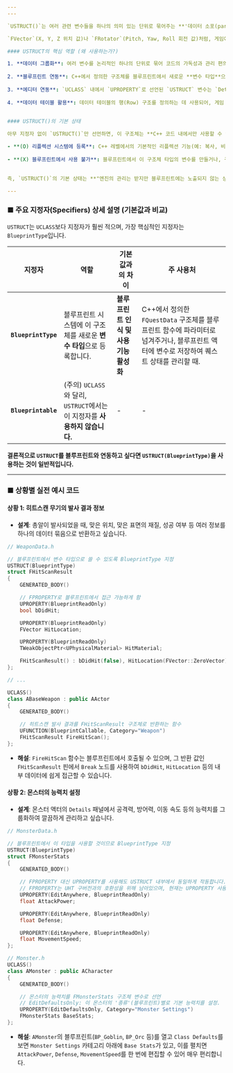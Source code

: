 ```yaml
---
---

`USTRUCT()`는 여러 관련 변수들을 하나의 의미 있는 단위로 묶어주는 **'데이터 소포(parcel)' 또는 '사용자 정의 양식(form)'**을 만드는 매크로입니다. C++의 일반 `struct` 키워드 위에 이 매크로를 붙이면, 언리얼 헤더 툴(UHT)이 해당 구조체를 인식하고 언리얼 엔진의 리플렉션 시스템에 등록합니다.

`FVector`(X, Y, Z 위치 값)나 `FRotator`(Pitch, Yaw, Roll 회전 값)처럼, 게임에 필요한 자신만의 데이터 묶음을 만들고 싶을 때 사용합니다.

#### USTRUCT의 핵심 역할 (왜 사용하는가?)

1. **데이터 그룹화**: 여러 변수를 논리적인 하나의 단위로 묶어 코드의 가독성과 관리 편의성을 높입니다. (예: `FPlayerInfo` 구조체 안에 `PlayerName`, `Level`, `Exp`를 함께 관리)
    
2. **블루프린트 연동**: C++에서 정의한 구조체를 블루프린트에서 새로운 **변수 타입**으로 사용하거나, 함수의 입력/출력 핀으로 사용할 수 있게 합니다.
    
3. **에디터 연동**: `UCLASS` 내에서 `UPROPERTY`로 선언된 `USTRUCT` 변수는 `Details` 패널에 깔끔하게 그룹화되어 표시되며, 내부 멤버(`FPROPERTY`)들을 쉽게 편집할 수 있습니다.
    
4. **데이터 테이블 활용**: 데이터 테이블의 행(Row) 구조를 정의하는 데 사용되어, 게임 데이터를 엑셀과 같은 외부 파일로 관리하는 데이터 기반(Data-Driven) 설계를 가능하게 합니다.
    

#### USTRUCT()의 기본 상태

아무 지정자 없이 `USTRUCT()`만 선언하면, 이 구조체는 **C++ 코드 내에서만 사용할 수 있는 단순한 데이터 묶음**이 됩니다.

- **(O) 리플렉션 시스템에 등록**: C++ 레벨에서의 기본적인 리플렉션 기능(예: 복사, 비교)과 직렬화(저장/로드)가 가능해집니다.
    
- **(X) 블루프린트에서 사용 불가**: 블루프린트에서 이 구조체 타입의 변수를 만들거나, 구조체를 'Break'/'Make'하는 노드를 사용할 수 없습니다.
    

즉, `USTRUCT()`의 기본 상태는 **"엔진의 관리는 받지만 블루프린트에는 노출되지 않는 상태"**입니다.

---
```


### ■ 주요 지정자(Specifiers) 상세 설명 (기본값과 비교)

`USTRUCT`는 `UCLASS`보다 지정자가 훨씬 적으며, 가장 핵심적인 지정자는 `BlueprintType`입니다.

|지정자|역할|**기본값과의 차이**|주 사용처|
|---|---|---|---|
|**`BlueprintType`**|블루프린트 시스템에 이 구조체를 새로운 **변수 타입**으로 등록합니다.|**블루프린트 인식 및 사용 기능 활성화**|C++에서 정의한 `FQuestData` 구조체를 블루프린트 함수에 파라미터로 넘겨주거나, 블루프린트 액터에 변수로 저장하여 퀘스트 상태를 관리할 때.|
|**`Blueprintable`**|(주의) `UCLASS`와 달리, `USTRUCT`에서는 이 지정자를 **사용하지 않습니다.**|-|-|

**결론적으로 `USTRUCT`를 블루프린트와 연동하고 싶다면 `USTRUCT(BlueprintType)`을 사용하는 것이 일반적입니다.**

---

### ■ 상황별 실전 예시 코드

#### 상황 1: 히트스캔 무기의 발사 결과 정보

- **설계**: 총알이 발사되었을 때, 맞은 위치, 맞은 표면의 재질, 성공 여부 등 여러 정보를 하나의 데이터 묶음으로 반환하고 싶습니다.
    

```cpp
// WeaponData.h

// 블루프린트에서 변수 타입으로 쓸 수 있도록 BlueprintType 지정
USTRUCT(BlueprintType)
struct FHitScanResult
{
    GENERATED_BODY()

    // FPROPERTY로 블루프린트에서 접근 가능하게 함
    UPROPERTY(BlueprintReadOnly)
    bool bDidHit;

    UPROPERTY(BlueprintReadOnly)
    FVector HitLocation;

    UPROPERTY(BlueprintReadOnly)
    TWeakObjectPtr<UPhysicalMaterial> HitMaterial;

    FHitScanResult() : bDidHit(false), HitLocation(FVector::ZeroVector), HitMaterial(nullptr) {}
};

// ...

UCLASS()
class ABaseWeapon : public AActor
{
    GENERATED_BODY()

    // 히트스캔 발사 결과를 FHitScanResult 구조체로 반환하는 함수
    UFUNCTION(BlueprintCallable, Category="Weapon")
    FHitScanResult FireHitScan();
};
```

- **해설**: `FireHitScan` 함수는 블루프린트에서 호출될 수 있으며, 그 반환 값인 `FHitScanResult` 핀에서 `Break` 노드를 사용하여 `bDidHit`, `HitLocation` 등의 내부 데이터에 쉽게 접근할 수 있습니다.
    

#### 상황 2: 몬스터의 능력치 설정

- **설계**: 몬스터 액터의 `Details` 패널에서 공격력, 방어력, 이동 속도 등의 능력치를 그룹화하여 깔끔하게 관리하고 싶습니다.
    

```cpp
// MonsterData.h

// 블루프린트에서 이 타입을 사용할 것이므로 BlueprintType 지정
USTRUCT(BlueprintType)
struct FMonsterStats
{
    GENERATED_BODY()

    // FPROPERTY 대신 UPROPERTY를 사용해도 USTRUCT 내부에서 동일하게 작동합니다.
    // FPROPERTY는 UHT 구버전과의 호환성을 위해 남아있으며, 현재는 UPROPERTY 사용이 권장됩니다.
    UPROPERTY(EditAnywhere, BlueprintReadOnly)
    float AttackPower;

    UPROPERTY(EditAnywhere, BlueprintReadOnly)
    float Defense;

    UPROPERTY(EditAnywhere, BlueprintReadOnly)
    float MovementSpeed;
};

// Monster.h
UCLASS()
class AMonster : public ACharacter
{
    GENERATED_BODY()

    // 몬스터의 능력치를 FMonsterStats 구조체 변수로 선언
    // EditDefaultsOnly: 이 몬스터의 '종류'(블루프린트)별로 기본 능력치를 설정.
    UPROPERTY(EditDefaultsOnly, Category="Monster Settings")
    FMonsterStats BaseStats;
};
```

- **해설**: `AMonster`의 블루프린트(`BP_Goblin`, `BP_Orc` 등)를 열고 `Class Defaults`를 보면 `Monster Settings` 카테고리 아래에 `Base Stats`가 있고, 이를 펼치면 `AttackPower`, `Defense`, `MovementSpeed`를 한 번에 편집할 수 있어 매우 편리합니다.